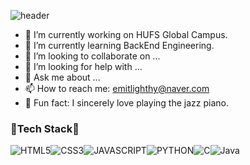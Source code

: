![header](https://capsule-render.vercel.app/api?type=Venom&text=Welcome!)

- 🔭 I’m currently working on HUFS Global Campus.
- 🌱 I’m currently learning BackEnd Engineering.
- 👯 I’m looking to collaborate on ...
- 🤔 I’m looking for help with ...
- 💬 Ask me about ...
- 📫 How to reach me: emitlighthy@naver.com
- 🎹 Fun fact: I sincerely love playing the jazz piano.

### 🔩Tech Stack🔩
![HTML5](https://img.shields.io/badge/HTML5-E34F26.svg?&style=for-the-badge&logo=HTML5&logoColor=white)![CSS3](https://img.shields.io/badge/CSS3-1572B6.svg?&style=for-the-badge&logo=CSS3&logoColor=white)![JAVASCRIPT](https://img.shields.io/badge/JavaScript-F7DF1E?style=for-the-badge&logo=JavaScript&logoColor=white)![PYTHON](https://img.shields.io/badge/Python-3776AB?style=for-the-badge&logo=Python&logoColor=white)![C](https://img.shields.io/badge/C-A8B9CC?style=for-the-badge&logo=C&logoColor=white)![Java](https://img.shields.io/badge/Java-007396.svg?&style=for-the-badge&logo=Java&logoColor=white)
